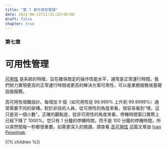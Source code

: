 ```yaml
---
title: "第 7 章可用性管理"
date: 2021-06-11T11:31:22+10:00
draft: false
chapter: true
---
```


### 第七章

# 可用性管理

[可用性](https://en.wikipedia.org/wiki/High_availability)  是系統的特徵，旨在確保商定的操作性能水平，通常是正常運行時間。我們努力實現更高的正常運行時間或更高的解決方案可用性，可以是業務服務或基礎設施服務。

高可用性很難設計。每增加 9 個（如可用性從 99.999% 上升到 99.9999%）通常需要不同的架構。對於非技術人員，從可用性的角度來看，很容易看到“嘿，這只是另一個小數”。正確的觀點是，從非可用性的角度來看，停機時間窗口實際上已經下降了 1000%。您只有 1 分鐘的停機時間，而不是 100 分鐘的停機時間，所以突然間每一秒都很重要。如需更深入的閱讀，請查看  [高可用性](https://blog.ipspace.net/2020/12/50-shades-high-availability.html) 這篇文章由 [Ivan Pepelnjak](https://www.ipspace.net/About_Ivan_Pepelnjak).

{{% children %}}